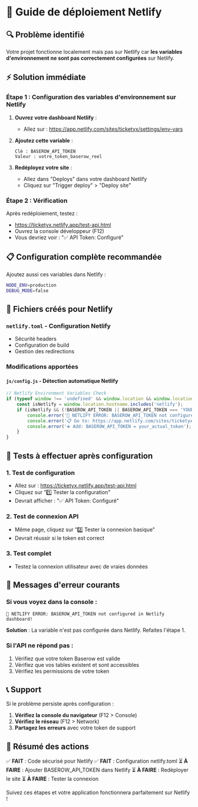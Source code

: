 # 🚀 Guide de déploiement Netlify

## 🔍 Problème identifié

Votre projet fonctionne localement mais pas sur Netlify car **les variables d'environnement ne sont pas correctement configurées** sur Netlify.

## ⚡ Solution immédiate

### Étape 1 : Configuration des variables d'environnement sur Netlify

1. **Ouvrez votre dashboard Netlify** :
   - Allez sur : https://app.netlify.com/sites/ticketyx/settings/env-vars

2. **Ajoutez cette variable** :
   ```
   Clé : BASEROW_API_TOKEN
   Valeur : votre_token_baserow_reel
   ```

3. **Redéployez votre site** :
   - Allez dans "Deploys" dans votre dashboard Netlify
   - Cliquez sur "Trigger deploy" > "Deploy site"

### Étape 2 : Vérification

Après redéploiement, testez :
- https://ticketyx.netlify.app/test-api.html
- Ouvrez la console développeur (F12)
- Vous devriez voir : "✅ API Token: Configuré"

## 📋 Configuration complète recommandée

Ajoutez aussi ces variables dans Netlify :

```bash
NODE_ENV=production
DEBUG_MODE=false
```

## 🔧 Fichiers créés pour Netlify

### `netlify.toml` - Configuration Netlify
- Sécurité headers
- Configuration de build
- Gestion des redirections

### Modifications apportées

#### `js/config.js` - Détection automatique Netlify
```javascript
// Netlify Environment Variables Check
if (typeof window !== 'undefined' && window.location && window.location.hostname) {
    const isNetlify = window.location.hostname.includes('netlify');
    if (isNetlify && (!BASEROW_API_TOKEN || BASEROW_API_TOKEN === 'YOUR_API_TOKEN_HERE')) {
        console.error('🔴 NETLIFY ERROR: BASEROW_API_TOKEN not configured in Netlify dashboard!');
        console.error('📋 Go to: https://app.netlify.com/sites/ticketyx/settings/env-vars');
        console.error('➕ Add: BASEROW_API_TOKEN = your_actual_token');
    }
}
```

## 🧪 Tests à effectuer après configuration

### 1. Test de configuration
- Allez sur : https://ticketyx.netlify.app/test-api.html
- Cliquez sur "1️⃣ Tester la configuration"
- Devrait afficher : "✅ API Token: Configuré"

### 2. Test de connexion API
- Même page, cliquez sur "2️⃣ Tester la connexion basique"
- Devrait réussir si le token est correct

### 3. Test complet
- Testez la connexion utilisateur avec de vraies données

## 🚨 Messages d'erreur courants

### Si vous voyez dans la console :
```
🔴 NETLIFY ERROR: BASEROW_API_TOKEN not configured in Netlify dashboard!
```

**Solution** : La variable n'est pas configurée dans Netlify. Refaites l'étape 1.

### Si l'API ne répond pas :
1. Vérifiez que votre token Baserow est valide
2. Vérifiez que vos tables existent et sont accessibles
3. Vérifiez les permissions de votre token

## 📞 Support

Si le problème persiste après configuration :

1. **Vérifiez la console du navigateur** (F12 > Console)
2. **Vérifiez le réseau** (F12 > Network)
3. **Partagez les erreurs** avec votre token de support

## 🎯 Résumé des actions

✅ **FAIT** : Code sécurisé pour Netlify
✅ **FAIT** : Configuration netlify.toml
⏳ **À FAIRE** : Ajouter BASEROW_API_TOKEN dans Netlify
⏳ **À FAIRE** : Redéployer le site
⏳ **À FAIRE** : Tester la connexion

Suivez ces étapes et votre application fonctionnera parfaitement sur Netlify !
